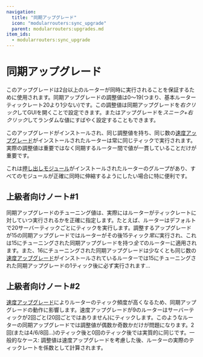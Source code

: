 ```yaml
---
navigation:
  title: "同期アップグレード"
  icon: "modularrouters:sync_upgrade"
  parent: modularrouters:upgrades.md
item_ids:
  - modularrouters:sync_upgrade
---
```


# 同期アップグレード

このアップグレードは2台以上のルーターが同時に実行されることを保証するために使用されます。同期アップグレードの調整値は0～19(つまり、基本ルーターティックレート20より1少ない)です。この調整値は同期アップグレードを*右クリック*してGUIを開くことで設定できます。またはアップグレードを*スニーク+右クリック*してランダムな値にすばやく設定することもできます。

このアップグレードがインストールされ、同じ調整値を持ち、同じ数の[速度アップグレード](./speed.md)がインストールされたルーターは常に同じティックで実行されます。実際の調整値は重要ではなく同期するルーター間で値が一貫していることだけが重要です。

これは[押し出しモジュール](../extruder_1.md)がインストールされたルーターのグループがあり、すべてのモジュールが正確に同時に伸縮するようにしたい場合に特に便利です。

## 上級者向けノート#1

同期アップグレードのチューニング値は、実際にはルーターがティックレートに対していつ実行されるかを正確に指定します。たとえば、ルーターはデフォルトで20サーバーティックごとにティックを実行します。調整するアップグレードが15の同期アップグレードではルーターがその後15ティック*常に*実行され、これは15にチューニングされた同期アップグレードを持つ*全て*のルーターに適用されます。また、16にチューニングされた同期アップグレードは少なくとも同じ数の[速度アップグレード](./speed.md)がインストールされているルーターでは15にチューニングされた同期アップグレードの1ティック後に必ず実行されます...

## 上級者向けノート#2

[速度アップグレード](./speed.md)によりルーターのティック頻度が高くなるため、同期アップグレードの動作に影響します。速度アップグレードが9のルーターはサーバーティックが2回ごと(20回ごとではありません)にティックします。このようなルーターの同期アップグレードでは調整値が偶数か奇数かだけが問題になります。2回(または4/6/8回...)のティック後と0回のティック後では実質的に同じです。一般的なケース: 調整値は速度アップグレードを考慮した後、ルーターの実際のティックレートを係数として計算されます。



<Recipe id="modularrouters:sync_upgrade" />

